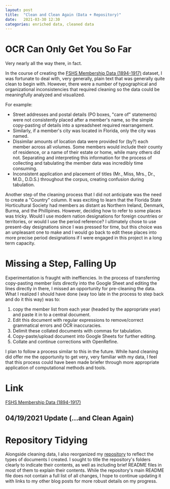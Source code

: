 ```yaml
---
layout: post
title:  "Clean and Clean Again (Data + Repository)"
date:   2021-03-30 12:30
categories: enriched data, cleaned data
---
```


#  OCR Can Only Get You So Far 

Very nearly all the way there, in fact. 

In the course of creating the [FSHS Membership Data (1894-1917)](https://github.com/comp-methods-fsu-2021/Florida-State-Horticultural-Society-Annual-Meeting-Proceedings/blob/0aa22fe7ea441615b9a9db20d393b2c61899daaa/Metadata/FSHS%20Membership%20Data%20(1894-1917)) dataset, I was fortunate to deal with, very generally, plain text that was generally quite clean to begin with. However, there were a number of typographical and organizational inconsistencies that required cleaning so the data could be meaningfully analyzed and visualized. 

For example:
* Street addresses and postal details (PO boxes, "care of" statements) were not consistently placed after a member's name, so the simple copy-pasting of details into a spreadsheet required rearrangement. 
* Similarly, if a member's city was located in Florida, only the city was named. 
* Dissimilar amounts of location data were provided for (by?) each member across all volumes. Some members would include their county of residence, or a name of their estate or home, while many others did not. Separating and interpreting this information for the process of collecting and tabulating the member data was incredibly time consuming.
* Inconsistent application and placement of titles (Mr., Miss, Mrs., Dr., M.D., D.D.S.) throughout the corpus, creating confusion during tabulation.

Another step of the cleaning process that I did not anticipate was the need to create a "Country" column. It was exciting to learn that the Florida State Horticultural Society had members as distant as Northern Ireland, Denmark, Burma, and the Phillipines. However, deciding how to refer to some places was tricky. Would I use modern nation designations for foreign countries or territories, or would I use the period reference? I ultimately chose to use present-day designations since I was pressed for time, but this choice was an unpleasant one to make and I would go back to edit these places into more precise period designations if I were engaged in this project in a long term capacity.

# Missing a Step, Falling Up

Experimentation is fraught with ineffiencies. In the process of transferring copy-pasting member lists directly into the Google Sheet and editing the lines directly in there, I missed an opportunity for pre-cleaning the data. What I realized I should have done (way too late in the process to step back and do it this way) was to:

1. copy the member list from each year (headed by the appropriate year) and paste it in to a central document.
2. Edit this document with regular expressions to remove/correct grammatical errors and OCR inaccuracies.
3. Delimit these collated documents with commas for tabulation.
4. Copy-paste/upload document into Google Sheets for further editing.
5. Collate and continue corrections with OpenRefine.

I  plan to follow a process similar to this in the future. While hand cleaning did offer me the opportunity to get very, very familiar with my data, I feel that this process could have been made briefer through more appropriate application of computational methods and tools. 

# Link
[FSHS Membership Data (1894-1917)](https://github.com/comp-methods-fsu-2021/Florida-State-Horticultural-Society-Annual-Meeting-Proceedings/blob/0aa22fe7ea441615b9a9db20d393b2c61899daaa/Metadata/FSHS%20Membership%20Data%20(1894-1917))

## 04/19/2021 Update (...and Clean Again)

# Repository Tidying

Alongside cleaning data, I also reorganized my [repository](https://github.com/comp-methods-fsu-2021/Florida-State-Horticultural-Society-Annual-Meeting-Proceedings) to reflect the types of documents I created. I sought to title the repository's folders clearly to indicate their contents, as well as including brief README files in most of them to explain their contents. While the repository's main README file does not contain a full list of all changes, I hope to continue updating it with links to my other blog posts for more robust details on my progress. 

